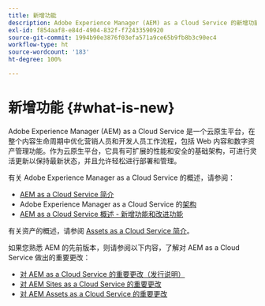 ```yaml
---
title: 新增功能
description: Adobe Experience Manager (AEM) as a Cloud Service 的新增功能。
exl-id: f854aaf8-e84d-4904-832f-f72433590920
source-git-commit: 1994b90e3876f03efa571a9ce65b9fb8b3c90ec4
workflow-type: ht
source-wordcount: '183'
ht-degree: 100%

---
```


# 新增功能 {#what-is-new}

<!-- For the pre-release of Adobe Experience Manager (AEM) as a Cloud Service everything is new. -->

Adobe Experience Manager (AEM) as a Cloud Service 是一个云原生平台，在整个内容生命周期中优化营销人员和开发人员工作流程，包括 Web 内容和数字资产管理功能。作为云原生平台，它具有可扩展的性能和安全的基础架构，可进行灵活更新以保持最新状态，并且允许轻松进行部署和管理。

有关 Adobe Experience Manager as a Cloud Service 的概述，请参阅：
* [AEM as a Cloud Service 简介](/help/overview/introduction.md)
* Adobe Experience Manager as a Cloud Service 的[架构](/help/overview/architecture.md)
* [AEM as a Cloud Service 概述 - 新增功能和改进功能](/help/overview/what-is-new-and-different.md)

<!-- Link to introduction or what's new of Sites. -->

有关资产的概述，请参阅 [Assets as a Cloud Service 简介](/help/assets/overview.md)。

如果您熟悉 AEM 的先前版本，则请参阅以下内容，了解对 AEM as a Cloud Service 做出的重要更改：

* [对 AEM as a Cloud Service 的重要更改（发行说明）](/help/release-notes/aem-cloud-changes.md)
* [对 AEM Sites as a Cloud Service 的重要更改](/help/sites-cloud/sites-cloud-changes.md)
* [对 AEM Assets as a Cloud Service 的重要更改](/help/assets/assets-cloud-changes.md)
